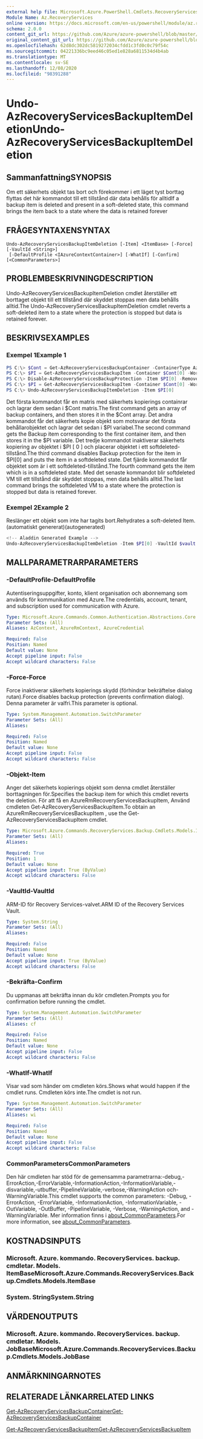 ```yaml
---
external help file: Microsoft.Azure.PowerShell.Cmdlets.RecoveryServices.Backup.dll-Help.xml
Module Name: Az.RecoveryServices
online version: https://docs.microsoft.com/en-us/powershell/module/az.recoveryservices/undo-azrecoveryservicesbackupitemdeletion
schema: 2.0.0
content_git_url: https://github.com/Azure/azure-powershell/blob/master/src/RecoveryServices/RecoveryServices/help/Undo-AzRecoveryServicesBackupItemDeletion.md
original_content_git_url: https://github.com/Azure/azure-powershell/blob/master/src/RecoveryServices/RecoveryServices/help/Undo-AzRecoveryServicesBackupItemDeletion.md
ms.openlocfilehash: 62d8dc302dc5819272034cfdd1c3fd0c0c79f54c
ms.sourcegitcommit: 04221336bc9eed46c05ed1e828a6811534d4b4ab
ms.translationtype: MT
ms.contentlocale: sv-SE
ms.lasthandoff: 12/08/2020
ms.locfileid: "98391288"
---
```

# <span data-ttu-id="cd494-101">Undo-AzRecoveryServicesBackupItemDeletion</span><span class="sxs-lookup"><span data-stu-id="cd494-101">Undo-AzRecoveryServicesBackupItemDeletion</span></span>

## <span data-ttu-id="cd494-102">Sammanfattning</span><span class="sxs-lookup"><span data-stu-id="cd494-102">SYNOPSIS</span></span>
<span data-ttu-id="cd494-103">Om ett säkerhets objekt tas bort och förekommer i ett läget tyst borttag flyttas det här kommandot till ett tillstånd där data behålls för alltid</span><span class="sxs-lookup"><span data-stu-id="cd494-103">If a backup item is deleted and present in a soft-deleted state, this command brings the item back to a state where the data is retained forever</span></span> 

## <span data-ttu-id="cd494-104">FRÅGESYNTAXEN</span><span class="sxs-lookup"><span data-stu-id="cd494-104">SYNTAX</span></span>

```
Undo-AzRecoveryServicesBackupItemDeletion [-Item] <ItemBase> [-Force] [-VaultId <String>]
 [-DefaultProfile <IAzureContextContainer>] [-WhatIf] [-Confirm] [<CommonParameters>]
```

## <span data-ttu-id="cd494-105">PROBLEMBESKRIVNING</span><span class="sxs-lookup"><span data-stu-id="cd494-105">DESCRIPTION</span></span>
<span data-ttu-id="cd494-106">Undo-AzRecoveryServicesBackupItemDeletion cmdlet återställer ett borttaget objekt till ett tillstånd där skyddet stoppas men data behålls alltid.</span><span class="sxs-lookup"><span data-stu-id="cd494-106">The Undo-AzRecoveryServicesBackupItemDeletion cmdlet reverts a soft-deleted item to a state where the protection is stopped but data is retained forever.</span></span>

## <span data-ttu-id="cd494-107">BESKRIVS</span><span class="sxs-lookup"><span data-stu-id="cd494-107">EXAMPLES</span></span>

### <span data-ttu-id="cd494-108">Exempel 1</span><span class="sxs-lookup"><span data-stu-id="cd494-108">Example 1</span></span>
```powershell
PS C:\> $Cont = Get-AzRecoveryServicesBackupContainer -ContainerType AzureVM
PS C:\> $PI = Get-AzRecoveryServicesBackupItem -Container $Cont[0] -WorkloadType AzureVM 
PS C:\> Disable-AzRecoveryServicesBackupProtection -Item $PI[0] -RemoveRecoveryPoints
PS C:\> $PI = Get-AzRecoveryServicesBackupItem -Container $Cont[0] -WorkloadType AzureVM | Where-Object {$_.DeleteState -eq "ToBeDeleted"}
PS C:\> Undo-AzRecoveryServicesBackupItemDeletion -Item $PI[0]
```

<span data-ttu-id="cd494-109">Det första kommandot får en matris med säkerhets kopierings containrar och lagrar dem sedan i $Cont matris.</span><span class="sxs-lookup"><span data-stu-id="cd494-109">The first command gets an array of backup containers, and then stores it in the $Cont array.</span></span>
<span data-ttu-id="cd494-110">Det andra kommandot får det säkerhets kopie objekt som motsvarar det första behållarobjektet och lagrar det sedan i $PI variabel.</span><span class="sxs-lookup"><span data-stu-id="cd494-110">The second command gets the Backup item corresponding to the first container item, and then stores it in the $PI variable.</span></span>
<span data-ttu-id="cd494-111">Det tredje kommandot inaktiverar säkerhets kopiering av objektet i $PI \[ 0 \] och placerar objektet i ett softdeleted-tillstånd.</span><span class="sxs-lookup"><span data-stu-id="cd494-111">The third command disables Backup protection for the item in $PI\[0\] and puts the item in a softdeleted state.</span></span>
<span data-ttu-id="cd494-112">Det fjärde kommandot får objektet som är i ett softdeleted-tillstånd.</span><span class="sxs-lookup"><span data-stu-id="cd494-112">The fourth command gets the item which is in a softdeleted state.</span></span>
<span data-ttu-id="cd494-113">Med det senaste kommandot blir softdeleted VM till ett tillstånd där skyddet stoppas, men data behålls alltid.</span><span class="sxs-lookup"><span data-stu-id="cd494-113">The last command brings the softdeleted VM to a state where the protection is stopped but data is retained forever.</span></span>

### <span data-ttu-id="cd494-114">Exempel 2</span><span class="sxs-lookup"><span data-stu-id="cd494-114">Example 2</span></span>

<span data-ttu-id="cd494-115">Reslänger ett objekt som inte har tagits bort.</span><span class="sxs-lookup"><span data-stu-id="cd494-115">Rehydrates a soft-deleted Item.</span></span> <span data-ttu-id="cd494-116">(automatiskt genererat)</span><span class="sxs-lookup"><span data-stu-id="cd494-116">(autogenerated)</span></span>

```powershell
<!-- Aladdin Generated Example --> 
Undo-AzRecoveryServicesBackupItemDeletion -Item $PI[0] -VaultId $vault.ID
```

## <span data-ttu-id="cd494-117">MALLPARAMETRAR</span><span class="sxs-lookup"><span data-stu-id="cd494-117">PARAMETERS</span></span>

### <span data-ttu-id="cd494-118">-DefaultProfile</span><span class="sxs-lookup"><span data-stu-id="cd494-118">-DefaultProfile</span></span>
<span data-ttu-id="cd494-119">Autentiseringsuppgifter, konto, klient organisation och abonnemang som används för kommunikation med Azure.</span><span class="sxs-lookup"><span data-stu-id="cd494-119">The credentials, account, tenant, and subscription used for communication with Azure.</span></span>

```yaml
Type: Microsoft.Azure.Commands.Common.Authentication.Abstractions.Core.IAzureContextContainer
Parameter Sets: (All)
Aliases: AzContext, AzureRmContext, AzureCredential

Required: False
Position: Named
Default value: None
Accept pipeline input: False
Accept wildcard characters: False
```

### <span data-ttu-id="cd494-120">-Force</span><span class="sxs-lookup"><span data-stu-id="cd494-120">-Force</span></span>
<span data-ttu-id="cd494-121">Force inaktiverar säkerhets kopierings skydd (förhindrar bekräftelse dialog rutan).</span><span class="sxs-lookup"><span data-stu-id="cd494-121">Force disables backup protection (prevents confirmation dialog).</span></span>
<span data-ttu-id="cd494-122">Denna parameter är valfri.</span><span class="sxs-lookup"><span data-stu-id="cd494-122">This parameter is optional.</span></span>

```yaml
Type: System.Management.Automation.SwitchParameter
Parameter Sets: (All)
Aliases:

Required: False
Position: Named
Default value: None
Accept pipeline input: False
Accept wildcard characters: False
```

### <span data-ttu-id="cd494-123">-Objekt</span><span class="sxs-lookup"><span data-stu-id="cd494-123">-Item</span></span>
<span data-ttu-id="cd494-124">Anger det säkerhets kopierings objekt som denna cmdlet återställer borttagningen för.</span><span class="sxs-lookup"><span data-stu-id="cd494-124">Specifies the backup item for which this cmdlet reverts the deletion.</span></span>
<span data-ttu-id="cd494-125">För att få en AzureRmRecoveryServicesBackupItem, Använd cmdleten Get-AzRecoveryServicesBackupItem.</span><span class="sxs-lookup"><span data-stu-id="cd494-125">To obtain an AzureRmRecoveryServicesBackupItem , use the Get-AzRecoveryServicesBackupItem cmdlet.</span></span>

```yaml
Type: Microsoft.Azure.Commands.RecoveryServices.Backup.Cmdlets.Models.ItemBase
Parameter Sets: (All)
Aliases:

Required: True
Position: 1
Default value: None
Accept pipeline input: True (ByValue)
Accept wildcard characters: False
```

### <span data-ttu-id="cd494-126">-VaultId</span><span class="sxs-lookup"><span data-stu-id="cd494-126">-VaultId</span></span>
<span data-ttu-id="cd494-127">ARM-ID för Recovery Services-valvet.</span><span class="sxs-lookup"><span data-stu-id="cd494-127">ARM ID of the Recovery Services Vault.</span></span>

```yaml
Type: System.String
Parameter Sets: (All)
Aliases:

Required: False
Position: Named
Default value: None
Accept pipeline input: True (ByValue)
Accept wildcard characters: False
```

### <span data-ttu-id="cd494-128">-Bekräfta</span><span class="sxs-lookup"><span data-stu-id="cd494-128">-Confirm</span></span>
<span data-ttu-id="cd494-129">Du uppmanas att bekräfta innan du kör cmdleten.</span><span class="sxs-lookup"><span data-stu-id="cd494-129">Prompts you for confirmation before running the cmdlet.</span></span>

```yaml
Type: System.Management.Automation.SwitchParameter
Parameter Sets: (All)
Aliases: cf

Required: False
Position: Named
Default value: None
Accept pipeline input: False
Accept wildcard characters: False
```

### <span data-ttu-id="cd494-130">-WhatIf</span><span class="sxs-lookup"><span data-stu-id="cd494-130">-WhatIf</span></span>
<span data-ttu-id="cd494-131">Visar vad som händer om cmdleten körs.</span><span class="sxs-lookup"><span data-stu-id="cd494-131">Shows what would happen if the cmdlet runs.</span></span>
<span data-ttu-id="cd494-132">Cmdleten körs inte.</span><span class="sxs-lookup"><span data-stu-id="cd494-132">The cmdlet is not run.</span></span>

```yaml
Type: System.Management.Automation.SwitchParameter
Parameter Sets: (All)
Aliases: wi

Required: False
Position: Named
Default value: None
Accept pipeline input: False
Accept wildcard characters: False
```

### <span data-ttu-id="cd494-133">CommonParameters</span><span class="sxs-lookup"><span data-stu-id="cd494-133">CommonParameters</span></span>
<span data-ttu-id="cd494-134">Den här cmdleten har stöd för de gemensamma parametrarna:-debug,-ErrorAction,-ErrorVariable,-InformationAction,-InformationVariable,-disvariable,-utbuffer,-PipelineVariable,-verbose,-WarningAction och-WarningVariable.</span><span class="sxs-lookup"><span data-stu-id="cd494-134">This cmdlet supports the common parameters: -Debug, -ErrorAction, -ErrorVariable, -InformationAction, -InformationVariable, -OutVariable, -OutBuffer, -PipelineVariable, -Verbose, -WarningAction, and -WarningVariable.</span></span> <span data-ttu-id="cd494-135">Mer information finns i [about_CommonParameters](http://go.microsoft.com/fwlink/?LinkID=113216).</span><span class="sxs-lookup"><span data-stu-id="cd494-135">For more information, see [about_CommonParameters](http://go.microsoft.com/fwlink/?LinkID=113216).</span></span>

## <span data-ttu-id="cd494-136">KOSTNADS</span><span class="sxs-lookup"><span data-stu-id="cd494-136">INPUTS</span></span>

### <span data-ttu-id="cd494-137">Microsoft. Azure. kommando. RecoveryServices. backup. cmdletar. Models. ItemBase</span><span class="sxs-lookup"><span data-stu-id="cd494-137">Microsoft.Azure.Commands.RecoveryServices.Backup.Cmdlets.Models.ItemBase</span></span>

### <span data-ttu-id="cd494-138">System. String</span><span class="sxs-lookup"><span data-stu-id="cd494-138">System.String</span></span>

## <span data-ttu-id="cd494-139">VÄRDEN</span><span class="sxs-lookup"><span data-stu-id="cd494-139">OUTPUTS</span></span>

### <span data-ttu-id="cd494-140">Microsoft. Azure. kommando. RecoveryServices. backup. cmdletar. Models. JobBase</span><span class="sxs-lookup"><span data-stu-id="cd494-140">Microsoft.Azure.Commands.RecoveryServices.Backup.Cmdlets.Models.JobBase</span></span>

## <span data-ttu-id="cd494-141">ANMÄRKNINGAR</span><span class="sxs-lookup"><span data-stu-id="cd494-141">NOTES</span></span>

## <span data-ttu-id="cd494-142">RELATERADE LÄNKAR</span><span class="sxs-lookup"><span data-stu-id="cd494-142">RELATED LINKS</span></span>

[<span data-ttu-id="cd494-143">Get-AzRecoveryServicesBackupContainer</span><span class="sxs-lookup"><span data-stu-id="cd494-143">Get-AzRecoveryServicesBackupContainer</span></span>]()

[<span data-ttu-id="cd494-144">Get-AzRecoveryServicesBackupItem</span><span class="sxs-lookup"><span data-stu-id="cd494-144">Get-AzRecoveryServicesBackupItem</span></span>]()

